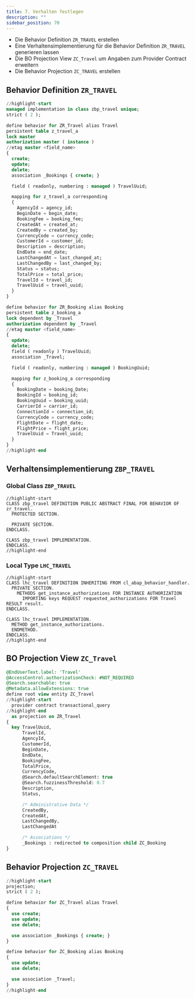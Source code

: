 ```yaml
---
title: 7. Verhalten festlegen
description: ""
sidebar_position: 70
---
```


- Die Behavior Definition `ZR_TRAVEL` erstellen
- Eine Verhaltensimplementierung für die Behavior Definition `ZR_TRAVEL` generieren lassen
- Die BO Projection View `ZC_Travel` um Angaben zum Provider Contract erweitern
- Die Behavior Projection `ZC_TRAVEL` erstellen

## Behavior Definition `ZR_TRAVEL`

```sql showLineNumbers
//highlight-start
managed implementation in class zbp_travel unique;
strict ( 2 );

define behavior for ZR_Travel alias Travel
persistent table z_travel_a
lock master
authorization master ( instance )
//etag master <field_name>
{
  create;
  update;
  delete;
  association _Bookings { create; }

  field ( readonly, numbering : managed ) TravelUuid;

  mapping for z_travel_a corresponding
  {
    AgencyId = agency_id;
    BeginDate = begin_date;
    BookingFee = booking_fee;
    CreatedAt = created_at;
    CreatedBy = created_by;
    CurrencyCode = currency_code;
    CustomerId = customer_id;
    Description = description;
    EndDate = end_date;
    LastChangedAt = last_changed_at;
    LastChangedBy = last_changed_by;
    Status = status;
    TotalPrice = total_price;
    TravelId = travel_id;
    TravelUuid = travel_uuid;
  }
}

define behavior for ZR_Booking alias Booking
persistent table z_booking_a
lock dependent by _Travel
authorization dependent by _Travel
//etag master <field_name>
{
  update;
  delete;
  field ( readonly ) TravelUuid;
  association _Travel;

  field ( readonly, numbering : managed ) BookingUuid;

  mapping for z_booking_a corresponding
  {
    BookingDate = booking_Date;
    BookingId = booking_id;
    BookingUuid = booking_uuid;
    CarrierId = carrier_id;
    ConnectionId = connection_id;
    CurrencyCode = currency_code;
    FlightDate = flight_date;
    FlightPrice = flight_price;
    TravelUuid = Travel_uuid;
  }
}
//highlight-end
```

## Verhaltensimplementierung `ZBP_TRAVEL`

### Global Class `ZBP_TRAVEL`

```abap title="ZBP_TRAVEL.abap" showLineNumbers
//highlight-start
CLASS zbp_travel DEFINITION PUBLIC ABSTRACT FINAL FOR BEHAVIOR OF zr_travel.
  PROTECTED SECTION.

  PRIVATE SECTION.
ENDCLASS.

CLASS zbp_travel IMPLEMENTATION.
ENDCLASS.
//highlight-end
```

### Local Type `LHC_TRAVEL`

```abap title="ZBP_TRAVEL.abap" shwoLineNumbers
//highlight-start
CLASS lhc_travel DEFINITION INHERITING FROM cl_abap_behavior_handler.
  PRIVATE SECTION.
    METHODS get_instance_authorizations FOR INSTANCE AUTHORIZATION
      IMPORTING keys REQUEST requested_authorizations FOR Travel RESULT result.
ENDCLASS.

CLASS lhc_travel IMPLEMENTATION.
  METHOD get_instance_authorizations.
  ENDMETHOD.
ENDCLASS.
//highlight-end
```

## BO Projection View `ZC_Travel`

```sql showLineNumbers
@EndUserText.label: 'Travel'
@AccessControl.authorizationCheck: #NOT_REQUIRED
@Search.searchable: true
@Metadata.allowExtensions: true
define root view entity ZC_Travel
//highlight-start
  provider contract transactional_query
//highlight-end
  as projection on ZR_Travel
{
  key TravelUuid,
      TravelId,
      AgencyId,
      CustomerId,
      BeginDate,
      EndDate,
      BookingFee,
      TotalPrice,
      CurrencyCode,
      @Search.defaultSearchElement: true
      @Search.fuzzinessThreshold: 0.7
      Description,
      Status,

      /* Administrative Data */
      CreatedBy,
      CreatedAt,
      LastChangedBy,
      LastChangedAt

      /* Associations */
      _Bookings : redirected to composition child ZC_Booking
}
```

## Behavior Projection `ZC_TRAVEL`

```sql showLineNumbers
//highlight-start
projection;
strict ( 2 );

define behavior for ZC_Travel alias Travel
{
  use create;
  use update;
  use delete;

  use association _Bookings { create; }
}

define behavior for ZC_Booking alias Booking
{
  use update;
  use delete;

  use association _Travel;
}
//highlight-end
```
